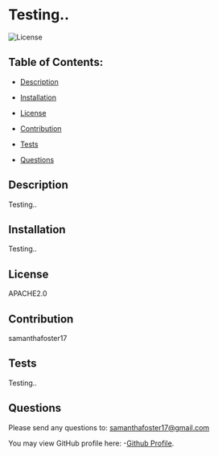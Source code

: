 # Testing..
   
![License](https://img.shields.io/badge/License-APACHE2.0-blue.svg "License Badge")


## Table of Contents:

- [Description](#description)

- [Installation](#installation)

- [License](#license) 

- [Contribution](#contribution)

- [Tests](#tests)

- [Questions](#questions) 


## Description
Testing.. 
  
## Installation 
Testing.. 
  
## License
APACHE2.0 
  
## Contribution 
samanthafoster17 
  
## Tests
Testing.. 
  
## Questions 
Please send any questions to: samanthafoster17@gmail.com

You may view GitHub profile here: 
-[Github Profile](https://github.com/samanthafoster17).
